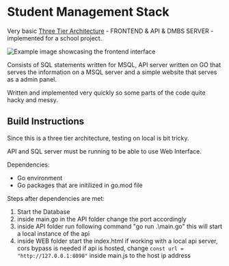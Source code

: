 # Student Management Stack
Very basic [Three Tier Architecture](https://en.wikipedia.org/wiki/Multitier_architecture#Three-tier_architecture) - FRONTEND & API & DMBS SERVER - implemented for a school project.

![Example image showcasing the frontend interface](https://i.imgur.com/a8KAx0L.png)

Consists of SQL statements written for MSQL, API server written on GO that serves the information on a MSQL server and a simple website that serves as a admin panel.

Written and implemented very quickly so some parts of the code quite hacky and messy.

## Build Instructions
Since this is a three tier architecture, testing on local is bit tricky.

API and SQL server must be running to be able to use Web Interface.

Dependencies:
- Go environment
- Go packages that are initilized in go.mod file

Steps after dependencies are met:
1. Start the Database
2. inside main.go in the API folder change the port accordingly
3. inside API folder run following command "go run .\main.go"
	this will start a local instance of the api
4. inside WEB folder start the index.html
	if working with a local api server, cors bypass is needed
	if api is hosted, change `const url = "http://127.0.0.1:8090"` inside main.js to the host ip address
